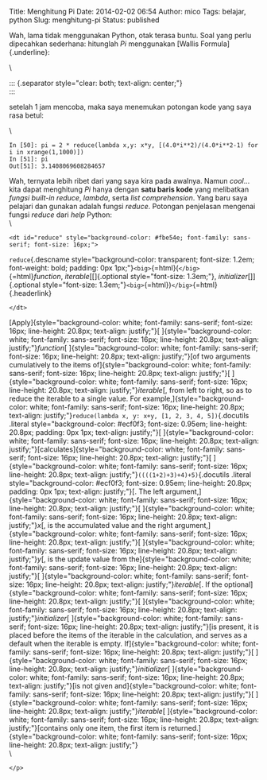 Title: Menghitung Pi
Date: 2014-02-02 06:54
Author: mico
Tags: belajar, python
Slug: menghitung-pi
Status: published

<div>

Wah, lama tidak menggunakan Python, otak terasa buntu. Soal yang perlu dipecahkan sederhana: hitunglah *Pi* menggunakan [Wallis Formula]{.underline}:

</div>

<div>

\

</div>

::: {.separator style="clear: both; text-align: center;"}
\
:::

<div>

setelah 1 jam mencoba, maka saya menemukan potongan kode yang saya rasa betul:

</div>

<div>

\

</div>

<div>

``` {style="text-align: left;"}
In [50]: pi = 2 * reduce(lambda x,y: x*y, [(4.0*i**2)/(4.0*i**2-1) for i in xrange(1,1000)])
In [51]: pi
Out[51]: 3.1408069608284657
```

Wah, ternyata lebih ribet dari yang saya kira pada awalnya. Namun *cool*... kita dapat menghitung *Pi* hanya dengan **satu baris kode** yang melibatkan *fungsi built-in reduce*, *lambda*, serta *list comprehension*. Yang baru saya pelajari dan gunakan adalah fungsi *reduce*. Potongan penjelasan mengenai fungsi *reduce* dari *help* Python:\
\
```{=html}
<dt id="reduce" style="background-color: #fbe54e; font-family: sans-serif; font-size: 16px;">
```
`reduce`{.descname style="background-color: transparent; font-size: 1.2em; font-weight: bold; padding: 0px 1px;"}`<big>`{=html}(`</big>`{=html}*function*, *iterable*[\[]{.optional style="font-size: 1.3em;"}, *initializer*[\]]{.optional style="font-size: 1.3em;"}`<big>`{=html})`</big>`{=html}[](http://docs.python.org/2/library/functions.html#reduce "Permalink to this definition"){.headerlink}
```{=html}
</dt>
```
[Apply]{style="background-color: white; font-family: sans-serif; font-size: 16px; line-height: 20.8px; text-align: justify;"}[ ]{style="background-color: white; font-family: sans-serif; font-size: 16px; line-height: 20.8px; text-align: justify;"}*function*[ ]{style="background-color: white; font-family: sans-serif; font-size: 16px; line-height: 20.8px; text-align: justify;"}[of two arguments cumulatively to the items of]{style="background-color: white; font-family: sans-serif; font-size: 16px; line-height: 20.8px; text-align: justify;"}[ ]{style="background-color: white; font-family: sans-serif; font-size: 16px; line-height: 20.8px; text-align: justify;"}*iterable*[, from left to right, so as to reduce the iterable to a single value. For example,]{style="background-color: white; font-family: sans-serif; font-size: 16px; line-height: 20.8px; text-align: justify;"}`reduce(lambda x, y: x+y, [1, 2, 3, 4, 5])`{.docutils .literal style="background-color: #ecf0f3; font-size: 0.95em; line-height: 20.8px; padding: 0px 1px; text-align: justify;"}[ ]{style="background-color: white; font-family: sans-serif; font-size: 16px; line-height: 20.8px; text-align: justify;"}[calculates]{style="background-color: white; font-family: sans-serif; font-size: 16px; line-height: 20.8px; text-align: justify;"}[ ]{style="background-color: white; font-family: sans-serif; font-size: 16px; line-height: 20.8px; text-align: justify;"}`((((1+2)+3)+4)+5)`{.docutils .literal style="background-color: #ecf0f3; font-size: 0.95em; line-height: 20.8px; padding: 0px 1px; text-align: justify;"}[. The left argument,]{style="background-color: white; font-family: sans-serif; font-size: 16px; line-height: 20.8px; text-align: justify;"}[ ]{style="background-color: white; font-family: sans-serif; font-size: 16px; line-height: 20.8px; text-align: justify;"}*x*[, is the accumulated value and the right argument,]{style="background-color: white; font-family: sans-serif; font-size: 16px; line-height: 20.8px; text-align: justify;"}[ ]{style="background-color: white; font-family: sans-serif; font-size: 16px; line-height: 20.8px; text-align: justify;"}*y*[, is the update value from the]{style="background-color: white; font-family: sans-serif; font-size: 16px; line-height: 20.8px; text-align: justify;"}[ ]{style="background-color: white; font-family: sans-serif; font-size: 16px; line-height: 20.8px; text-align: justify;"}*iterable*[. If the optional]{style="background-color: white; font-family: sans-serif; font-size: 16px; line-height: 20.8px; text-align: justify;"}[ ]{style="background-color: white; font-family: sans-serif; font-size: 16px; line-height: 20.8px; text-align: justify;"}*initializer*[ ]{style="background-color: white; font-family: sans-serif; font-size: 16px; line-height: 20.8px; text-align: justify;"}[is present, it is placed before the items of the iterable in the calculation, and serves as a default when the iterable is empty. If]{style="background-color: white; font-family: sans-serif; font-size: 16px; line-height: 20.8px; text-align: justify;"}[ ]{style="background-color: white; font-family: sans-serif; font-size: 16px; line-height: 20.8px; text-align: justify;"}*initializer*[ ]{style="background-color: white; font-family: sans-serif; font-size: 16px; line-height: 20.8px; text-align: justify;"}[is not given and]{style="background-color: white; font-family: sans-serif; font-size: 16px; line-height: 20.8px; text-align: justify;"}[ ]{style="background-color: white; font-family: sans-serif; font-size: 16px; line-height: 20.8px; text-align: justify;"}*iterable*[ ]{style="background-color: white; font-family: sans-serif; font-size: 16px; line-height: 20.8px; text-align: justify;"}[contains only one item, the first item is returned.]{style="background-color: white; font-family: sans-serif; font-size: 16px; line-height: 20.8px; text-align: justify;"}\
\

</div>

```{=html}
</p>
```
